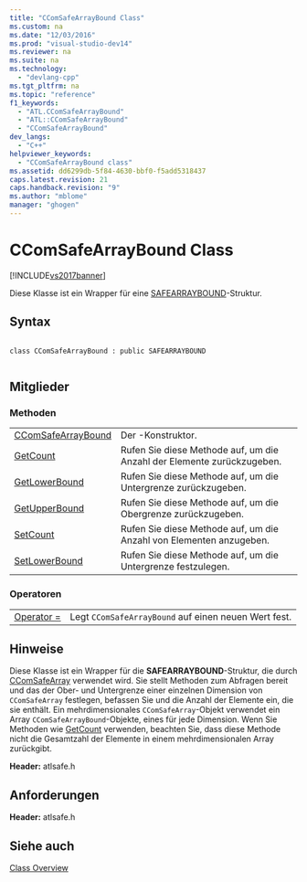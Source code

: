 ```yaml
---
title: "CComSafeArrayBound Class"
ms.custom: na
ms.date: "12/03/2016"
ms.prod: "visual-studio-dev14"
ms.reviewer: na
ms.suite: na
ms.technology: 
  - "devlang-cpp"
ms.tgt_pltfrm: na
ms.topic: "reference"
f1_keywords: 
  - "ATL.CComSafeArrayBound"
  - "ATL::CComSafeArrayBound"
  - "CComSafeArrayBound"
dev_langs: 
  - "C++"
helpviewer_keywords: 
  - "CComSafeArrayBound class"
ms.assetid: dd6299db-5f84-4630-bbf0-f5add5318437
caps.latest.revision: 21
caps.handback.revision: "9"
ms.author: "mblome"
manager: "ghogen"
---
```

# CComSafeArrayBound Class
[!INCLUDE[vs2017banner](../../assembler/inline/includes/vs2017banner.md)]

Diese Klasse ist ein Wrapper für eine [SAFEARRAYBOUND](assetId:///303a9bdb-71d6-4f14-8747-84cf84936c6d)\-Struktur.  
  
## Syntax  
  
```  
  
class CComSafeArrayBound : public SAFEARRAYBOUND  
  
```  
  
## Mitglieder  
  
### Methoden  
  
|||  
|-|-|  
|[CComSafeArrayBound](../Topic/CComSafeArrayBound::CComSafeArrayBound.md)|Der \-Konstruktor.|  
|[GetCount](../Topic/CComSafeArrayBound::GetCount.md)|Rufen Sie diese Methode auf, um die Anzahl der Elemente zurückzugeben.|  
|[GetLowerBound](../Topic/CComSafeArrayBound::GetLowerBound.md)|Rufen Sie diese Methode auf, um die Untergrenze zurückzugeben.|  
|[GetUpperBound](../Topic/CComSafeArrayBound::GetUpperBound.md)|Rufen Sie diese Methode auf, um die Obergrenze zurückzugeben.|  
|[SetCount](../Topic/CComSafeArrayBound::SetCount.md)|Rufen Sie diese Methode auf, um die Anzahl von Elementen anzugeben.|  
|[SetLowerBound](../Topic/CComSafeArrayBound::SetLowerBound.md)|Rufen Sie diese Methode auf, um die Untergrenze festzulegen.|  
  
### Operatoren  
  
|||  
|-|-|  
|[Operator \=](../Topic/CComSafeArrayBound::operator%20=.md)|Legt `CComSafeArrayBound` auf einen neuen Wert fest.|  
  
## Hinweise  
 Diese Klasse ist ein Wrapper für die **SAFEARRAYBOUND**\-Struktur, die durch [CComSafeArray](../../atl/reference/ccomsafearray-class.md) verwendet wird.  Sie stellt Methoden zum Abfragen bereit und das der Ober\- und Untergrenze einer einzelnen Dimension von `CComSafeArray` festlegen, befassen Sie und die Anzahl der Elemente ein, die sie enthält.  Ein mehrdimensionales `CComSafeArray`\-Objekt verwendet ein Array `CComSafeArrayBound`\-Objekte, eines für jede Dimension.  Wenn Sie Methoden wie [GetCount](../Topic/CComSafeArrayBound::GetCount.md) verwenden, beachten Sie, dass diese Methode nicht die Gesamtzahl der Elemente in einem mehrdimensionalen Array zurückgibt.  
  
 **Header:** atlsafe.h  
  
## Anforderungen  
 **Header:** atlsafe.h  
  
## Siehe auch  
 [Class Overview](../../atl/atl-class-overview.md)
